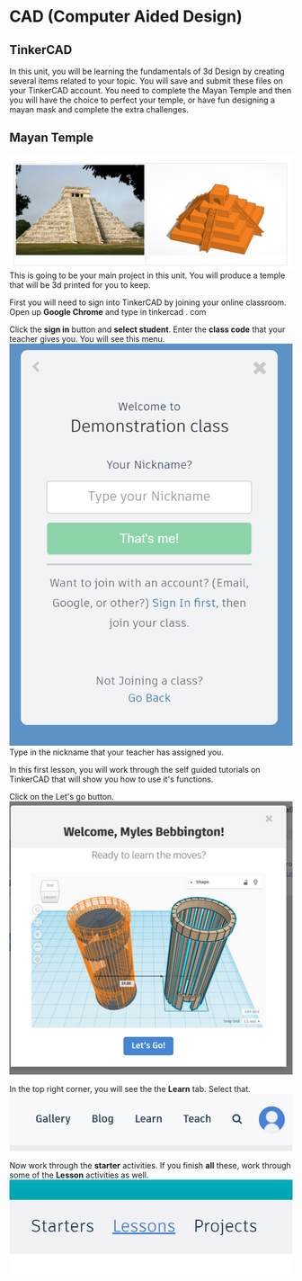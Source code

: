 # CAD (Computer Aided Design)
## TinkerCAD
In this unit, you will be learning the fundamentals of 3d Design by creating several items related to your topic. 
You will save and submit these files on your TinkerCAD account. You need to complete the Mayan Temple and then you will have the choice to perfect your temple, or have fun designing a mayan mask and complete the extra challenges.

## Mayan Temple
![Picture of mayan temple end product](./img/MayanTemple1.jpg)
This is going to be your main project in this unit. You will produce a temple that will be 3d printed for you to keep.

First you will need to sign into TinkerCAD by joining your online classroom.
Open up **Google Chrome** and type in tinkercad . com 

Click the **sign in** button and **select student**. 
Enter the **class code** that your teacher gives you.
You will see this menu.
![Welcome to your class, type your nickname](./img/login1.png)
Type in the nickname that your teacher has assigned you.

In this first lesson, you will work through the self guided tutorials on TinkerCAD that will show you how to use it's functions.

Click on the Let's go button.
![Welcome student](./img/login2.png)

In the top right corner, you will see the the **Learn** tab. Select that.
![Gallery, Blog, Learn, Teach, Search](./img/login3.png)

Now work through the **starter** activities. 
If you finish **all** these, work through some of the **Lesson** activities as well.
![Starters, Lessons, Projects](./img/login4.png)
